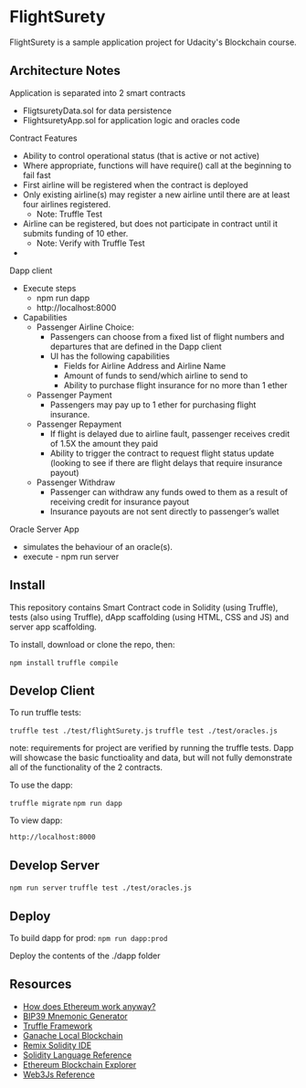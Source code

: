 # FlightSurety

FlightSurety is a sample application project for Udacity's Blockchain course.

## Architecture Notes
Application is separated into 2 smart contracts
- FligtsuretyData.sol for data persistence
- FlightsuretyApp.sol for application logic and oracles code

Contract Features
- Ability to control operational status (that is active or not active)
- Where appropriate, functions will have require() call at the beginning to fail fast
- First airline will be registered when the contract is deployed
- Only existing airline(s) may register a new airline until there are at least four airlines registered.
  - Note: Truffle Test
- Airline can be registered, but does not participate in contract until it submits funding of 10 ether.
  - Note: Verify with Truffle Test
-
Dapp client
- Execute steps
  - npm run dapp
  - http://localhost:8000
- Capabilities
  - Passenger Airline Choice:
    - Passengers can choose from a fixed list of flight numbers and departures that are defined in the Dapp client
    - UI has the following capabilities
      - Fields for Airline Address and Airline Name
      - Amount of funds to send/which airline to send to
      - Ability to purchase flight insurance for no more than 1 ether
  - Passenger Payment
    - Passengers may pay up to 1 ether for purchasing flight insurance.
  - Passenger Repayment
    - If flight is delayed due to airline fault, passenger receives credit of 1.5X the amount they paid
    - Ability to trigger the contract to request flight status update (looking to see if there are flight delays that require insurance payout)
  - Passenger Withdraw
    - Passenger can withdraw any funds owed to them as a result of receiving credit for insurance payout
    - Insurance payouts are not sent directly to passenger’s wallet

Oracle Server App
- simulates the behaviour of an oracle(s).
- execute - npm run server


## Install

This repository contains Smart Contract code in Solidity (using Truffle), tests (also using Truffle), dApp scaffolding (using HTML, CSS and JS) and server app scaffolding.

To install, download or clone the repo, then:

`npm install`
`truffle compile`

## Develop Client

To run truffle tests:

`truffle test ./test/flightSurety.js`
`truffle test ./test/oracles.js`

note: requirements for project are verified by running the truffle tests. Dapp will showcase the basic functioality and data, but will not fully demonstrate all of the functionality of the 2 contracts.

To use the dapp:

`truffle migrate`
`npm run dapp`

To view dapp:

`http://localhost:8000`

## Develop Server

`npm run server`
`truffle test ./test/oracles.js`

## Deploy

To build dapp for prod:
`npm run dapp:prod`

Deploy the contents of the ./dapp folder


## Resources

* [How does Ethereum work anyway?](https://medium.com/@preethikasireddy/how-does-ethereum-work-anyway-22d1df506369)
* [BIP39 Mnemonic Generator](https://iancoleman.io/bip39/)
* [Truffle Framework](http://truffleframework.com/)
* [Ganache Local Blockchain](http://truffleframework.com/ganache/)
* [Remix Solidity IDE](https://remix.ethereum.org/)
* [Solidity Language Reference](http://solidity.readthedocs.io/en/v0.4.24/)
* [Ethereum Blockchain Explorer](https://etherscan.io/)
* [Web3Js Reference](https://github.com/ethereum/wiki/wiki/JavaScript-API)
